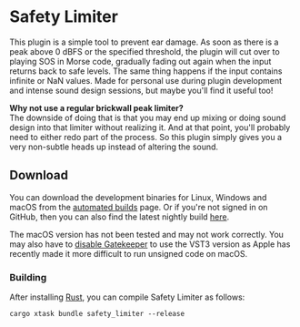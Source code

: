 # Safety Limiter

This plugin is a simple tool to prevent ear damage. As soon as there is a peak
above 0 dBFS or the specified threshold, the plugin will cut over to playing SOS
in Morse code, gradually fading out again when the input returns back to safe
levels. The same thing happens if the input contains infinite or NaN values.
Made for personal use during plugin development and intense sound design
sessions, but maybe you'll find it useful too!

**Why not use a regular brickwall peak limiter?**  
The downside of doing that is that you may end up mixing or doing sound design
into that limiter without realizing it. And at that point, you'll probably need
to either redo part of the process. So this plugin simply gives you a very
non-subtle heads up instead of altering the sound.

## Download

You can download the development binaries for Linux, Windows and macOS from the
[automated
builds](https://github.com/robbert-vdh/nih-plug/actions/workflows/build.yml?query=branch%3Amaster)
page. Or if you're not signed in on GitHub, then you can also find the latest nightly
build [here](https://nightly.link/robbert-vdh/nih-plug/workflows/build/master).

The macOS version has not been tested and may not work correctly. You may also
have to [disable Gatekeeper](https://disable-gatekeeper.github.io/) to use the
VST3 version as Apple has recently made it more difficult to run unsigned code
on macOS.

### Building

After installing [Rust](https://rustup.rs/), you can compile Safety Limiter as
follows:

```shell
cargo xtask bundle safety_limiter --release
```
